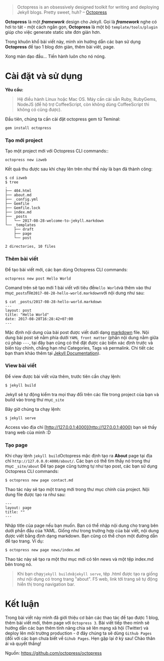 > Octopress is an obsessively designed toolkit for writing and deploying Jekyll blogs. Pretty sweet, huh?
– [Octopress](https://github.com/octopress/octopress)

**Octopress** là một ***framework*** design cho Jekyll. Gọi là ***framework*** nghe có hơi to tát - một cách ngắn gọn, **Octopress** là một bộ `template/tools/plugin` giúp cho việc generate static site đơn giản hơn. 

Trong khuôn khổ bài viết này, mình xin hướng dẫn các bạn sử dụng **Octopress** để tạo 1 blog đơn giản, thêm bài viêt, page.

Xong màn dạo đầu... Tiến hành luôn cho nó nóng.

# Cài đặt và sử dụng
**Yêu cầu:**
>Hệ điều hành Linux hoặc Mac OS. 
>Máy cần cài sẵn Ruby, RubyGems, NodeJS (để hộ trợ CoffeeScript, còn không dùng CoffeeScript thì không có cũng được).

Đầu tiên, chúng ta cần cài đặt octopress gem từ Teminal:
```
gem install octopress
```

### Tạo mới project
Tạo một project mới với Octopress CLI commands::
```
octopress new izweb
```
Kết quả thu được sau khi chạy lên trên như thế này là bạn đã thành công:
```
$ cd izweb
$ tree
.
├── 404.html
├── about.md
├── _config.yml
├── Gemfile
├── Gemfile.lock
├── index.md
├── _posts
│   └── 2017-08-28-welcome-to-jekyll.markdown
└── _templates
    ├── draft
    ├── page
    └── post

2 directories, 10 files
```
### Thêm bài viết
Để tạo bài viết mới, các bạn dùng Octopress CLI commands:
```
octopress new post Hello World
```
Comand trên sẽ tạo mới 1 bài viết với tiêu đề`Hello World`và thêm vào thư mục`_posts`file`2017-08-28-hello-world.markdown`với nội dung như sau:
```
$ cat _posts/2017-08-28-hello-world.markdown 
---
layout: post
title: "Hello World"
date: 2017-08-28T16:28:42+07:00
---
```
Mặc định nội dung của bài post được viết dưới dạng [markdown](https://daringfireball.net/projects/markdown/)  file. Nội dung bài post sẽ nằm phía dưới `YAML front matter`  (phần nội dung nằm giữa cú pháp `---`, tại đây bạn cũng có thể đặt được các biến xác định trước và biến tùy chỉnh, chẳng hạn như Categories, Tags và permalink. Chi tiết các bạn tham khảo thêm tại [Jekyll Documentation](http://jekyllrb.com/docs/frontmatter/)).

### View bài viết
Để view được bài viết vừa thêm, trước tiên cần chạy lệnh:
```
$ jekyll build
```
Jekyll sẽ tự động kiểm tra mọi thay đổi trên các file trong project của bạn và build vào trong thư mục`_site`

Bây giờ chúng ta chạy lệnh:
```
$ jekyll serve
```
Access vào địa chỉ [http://127.0.0.1:4000](http://127.0.0.1:4000) bạn sẽ thấy trang web của mình :D

### Tạo page
Khi chạy lệnh `jekyll build`Octopress mặc định tạo ra **About** page tại địa chỉ `http://127.0.0.0:4000/about/`. Các bạn có thể tìm thấy nó trong thư mục `_site/about`
Để tạo page cũng tương tự như tạo post, các bạn sử dụng Octopress CLI commands:
```
$ octopress new page contact.md
```
Thao tác này sẽ tạo một trang mới trong thư mục chính của project. Nội dung file được tạo ra như sau:
```
---
layout: page
title: ""
---
```
Nhập title của page nếu bạn muốn.
Bạn có thể nhập nội dung cho trang bên dưới phần đầu của YAML. Giống như trong trường hợp của bài viết, nội dung được viết bằng định dạng markdown. Bạn cũng có thể chọn một đường dẫn để tạo trang. Ví dụ:
```
$ octopress new page news/index.md
```
Thao tác này sẽ tạo ra một thư mục mới có tên news và một tệp index.md bên trong nó.

> Khi bạn chạy`jekyll build`và`jekyll serve`, tệp .html được tạo ra giống như nội dụng có trong trang "about". F5 web, link tới trang sẽ tự động hiển thị trong navigation bar.


# Kết luận
Trong bài viết này mình đã giới thiệu cơ bản các thao tác đề tạo được 1 blog, thêm bài viết mới, thêm page với `Octopress 3`. Bài viết tiếp theo mình sẽ hướng dẫn các bạn thêm tính năng chia sẻ lên mạng xã hội (Twitter) và deploy lên môi trường production - ở đây chúng ta sẽ dùng `Github Pages` (đối với các bạn chưa biết về `Gihub Pages`.
Hẹn gặp lại ở kỳ sau! Chào thân ái và quyết thắng!

Nguồn: https://github.com/octopress/octopress